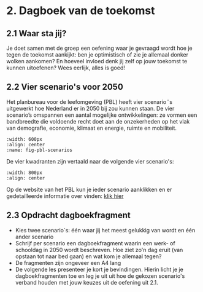# 2. Dagboek van de toekomst
## 2.1 Waar sta jij?
Je doet samen met de groep een oefening waar je gevraagd wordt hoe je tegen de toekomst aankijkt: ben je optimistisch of zie je allemaal donker wolken aankomen? En hoeveel invloed denk jij zelf op  jouw toekomst te kunnen uitoefenen? Wees eerlijk, alles is goed!

## 2.2 Vier scenario's voor 2050
Het planbureau voor de leefomgeving (PBL) heeft vier scenario¨s uitgewerkt hoe Nederland er in 2050 bij zou kunnen staan. De vier scenario’s omspannen een aantal mogelijke ontwikkelingen: ze vormen een bandbreedte die voldoende recht doet aan de onzekerheden op het vlak van demografie, economie, klimaat en energie, ruimte en mobiliteit.

```{figure} Plaatjes/PBL_scenarios.png
:width: 600px
:align: center
:name: fig-pbl-scenarios
```  
De vier kwadranten zijn vertaald naar de volgende vier scenario's:

```{figure} Plaatjes/4scenarios.png
:width: 800px
:align: center
```  
Op de website van het PBL kun je ieder scenario aanklikken en er gedetailleerde informatie over vinden: [klik hier](https://themasites.pbl.nl/scenarios-inrichting-nl2050/)

  
## 2.3 Opdracht dagboekfragment
- Kies twee scenario´s: één waar jij het meest gelukkig van wordt en één ander scenario
- Schrijf per scenario een dagboekfragment waarin een werk- of schooldag in 2050 wordt beschreven. Hoe ziet zo'n dag eruit (van opstaan tot naar bed gaan) en wat kom je allemaal tegen?
- De fragmenten zijn ongeveer een A4 lang
- De volgende les presenteer je kort je bevindingen. Hierin licht je je dagboekfragmenten toe en leg je uit uit hoe de gekozen scenario's verband houden met jouw keuzes uit de oefening uit 2.1. 

